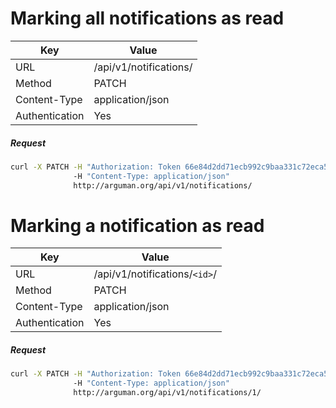 Marking all notifications as read
========================================

| Key             | Value              |
| ----------------|--------------------|
| URL             | /api/v1/notifications/|
| Method          | PATCH                |
| Content-Type    | application/json   |
| Authentication  | Yes                |

##### Request

```bash
curl -X PATCH -H "Authorization: Token 66e84d2dd71ecb992c9baa331c72eca58f239909"
              -H "Content-Type: application/json"
              http://arguman.org/api/v1/notifications/
```


Marking a notification as read
========================================

| Key             | Value              |
| ----------------|--------------------|
| URL             | /api/v1/notifications/`<id>`/|
| Method          | PATCH                |
| Content-Type    | application/json   |
| Authentication  | Yes                |

##### Request

```bash
curl -X PATCH -H "Authorization: Token 66e84d2dd71ecb992c9baa331c72eca58f239909"
              -H "Content-Type: application/json"
              http://arguman.org/api/v1/notifications/1/
```
